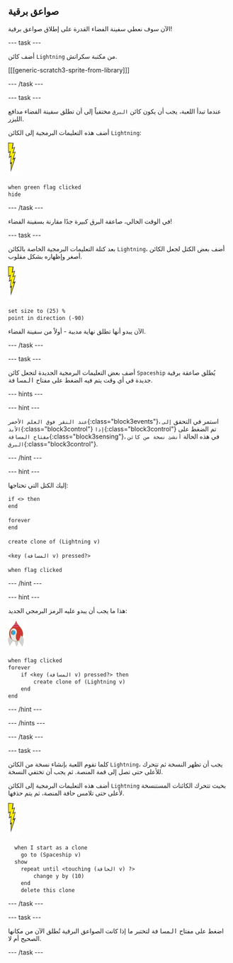 ## صواعق برقية

الآن سوف نعطي سفينة الفضاء القدرة على إطلاق صواعق برقية!

--- task ---

أضف كائن `Lightning` من مكتبة سكراتش.

[[[generic-scratch3-sprite-from-library]]]

--- /task ---

--- task ---

عندما تبدأ اللعبة، يجب أن يكون كائن `البرق` مختفياً إلى أن تطلق سفينة الفضاء مدافع الليزر.

أضف هذه التعليمات البرمجية إلى الكائن `Lightning`:

![كائن البرق](images/lightning-sprite.png)

```blocks3
when green flag clicked
hide
```

--- /task ---

في الوقت الحالي، صاعقة البرق كبيرة جدًا مقارنة بسفينة الفضاء!

--- task ---

بعد كتلة التعليمات البرمجية الخاصة بالكائن `Lightning`، أضف بعض الكتل لجعل الكائن أصغر وإظهاره بشكل مقلوب.

![كائن البرق](images/lightning-sprite.png)

```blocks3
set size to (25) %
point in direction (-90)
```

الآن يبدو أنها تطلق نهاية مدببة - أولاً من سفينة الفضاء.

--- /task ---

--- task ---

أضف بعض التعليمات البرمجية الجديدة لتجعل كائن `Spaceship` يُطلق صاعقة برقية جديدة في أي وقت يتم فيه الضغط على مفتاح <kbd>المسافة</kbd>.

--- hints ---


--- hint ---

`عند النقر فوق العلم الأخضر`{:class="block3events"}، استمر في التحقق `إلى الأبد`{:class="block3control"} `إذا`{:class="block3control"} تم الضغط على `مفتاح المسافة`{:class="block3sensing"}، في هذه الحالة `أنشئ نسخة من كائن البرق`{:class="block3control"}.

--- /hint ---

--- hint ---

إليك الكتل التي تحتاجها:

```blocks3
if <> then
end

forever
end

create clone of (Lightning v)

<key (المسافة v) pressed?>

when flag clicked
```

--- /hint ---

--- hint ---

هذا ما يجب أن يبدو عليه الرمز البرمجي الجديد:

![كائن الصاروخ](images/rocket-sprite.png)

```blocks3
when flag clicked
forever
	if <key (المسافة v) pressed?> then
		create clone of (Lightning v)
	end
end
```

--- /hint ---

--- /hints ---

--- /task ---

--- task ---

كلما تقوم اللعبة بإنشاء نسخة من الكائن `Lightning`، يجب أن تظهر النسخة ثم تتحرك للأعلى حتى تصل إلى قمة المنصة. ثم يجب أن تختفي النسخة.

أضف هذه التعليمات البرمجية إلى الكائن `Lightning` بحيث تتحرك الكائنات المستنسخة لأعلى حتى تلامس حافة المنصة، ثم يتم حذفها.

![كائن البرق](images/lightning-sprite.png)

```blocks3
  when I start as a clone
	go to (Spaceship v)
  show
	repeat until <touching (الحافة v) ?>
		change y by (10)
	end
	delete this clone
```

--- /task ---

--- task ---

اضغط على مفتاح <kbd>المسافة</kbd> لتختبر ما إذا كانت الصواعق البرقية تُطلق الآن من مكانها الصحيح أم لا.

--- /task ---